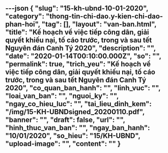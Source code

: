 ---json
{
    "slug": "15-kh-ubnd-10-01-2020",
    "category": "thong-tin-chi-dao.y-kien-chi-dao-phan-hoi",
    "tag": [],
    "layout": "van-ban.html",
    "title": "Kế hoạch về việc tiếp công dân, giải quyết khiếu nại, tố cáo trước, trong và sau tết Nguyên đán Canh Tý 2020",
    "description": "",
    "date": "2020-01-14T00:10:00.000Z",
    "so": "",
    "permalink": true,
    "trich_yeu": "Kế hoạch về việc tiếp công dân, giải quyết khiếu nại, tố cáo trước, trong và sau tết Nguyên đán Canh Tý 2020",
    "co_quan_ban_hanh": "",
    "linh_vuc": "",
    "loai_van_ban": "",
    "nguoi_ky": "",
    "ngay_co_hieu_luc": "",
    "tai_lieu_dinh_kem": "/img/15-KH-UBNDsigned_20200110.pdf",
    "banner": "",
    "draft": false,
    "url": "",
    "hinh_thuc_van_ban": "",
    "ngay_ban_hanh": "10/01/2020",
    "so_hieu": "15/KH-UBND",
    "upload-image": "",
    "__content__": ""
}
---
